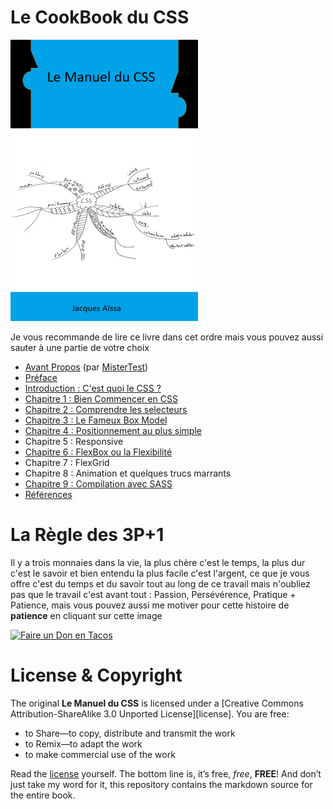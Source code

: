 # Le CookBook du CSS

<img src="images/cover.png" width="300">

Je vous recommande de lire ce livre dans cet ordre mais vous pouvez aussi sauter à une partie de votre choix

* [Avant Propos](https://github.com/nazimboudeffa/handbook-css/blob/main/forword.md) (par [MisterTest](https://github.com/mistertest))
* [Préface](https://github.com/nazimboudeffa/handbook-css/blob/main/preface.md)
* [Introduction : C'est quoi le CSS ?](https://github.com/nazimboudeffa/handbook-css/blob/main/intro.md)
* [Chapitre 1 : Bien Commencer en CSS](https://github.com/nazimboudeffa/handbook-css/blob/main/start.md)
* [Chapitre 2 : Comprendre les selecteurs](https://github.com/nazimboudeffa/handbook-css/blob/main/selectors.md)
* [Chapitre 3 : Le Fameux Box Model](https://github.com/nazimboudeffa/handbook-css/blob/main/boxmodel.md)
* [Chapitre 4 : Positionnement au plus simple](https://github.com/nazimboudeffa/handbook-css/blob/main/position.md)
* Chapitre 5 : Responsive 
* [Chapitre 6 : FlexBox ou la Flexibilité](https://github.com/nazimboudeffa/handbook-css/blob/main/flex.md)
* Chapitre 7 : FlexGrid
* Chapitre 8 : Animation et quelques trucs marrants
* [Chapitre 9 : Compilation avec SASS](https://github.com/nazimboudeffa/handbook-css/blob/main/sass.md)
* [Références](https://github.com/nazimboudeffa/handbook-css/blob/main/references.md)

# La Règle des 3P+1

Il y a trois monnaies dans la vie, la plus chère c'est le temps, la plus dur c'est le savoir et bien entendu la plus facile c'est l'argent, ce que je vous offre c'est du temps et du savoir tout au long de ce travail mais n'oubliez pas que le travail c'est avant tout : Passion, Persévérence, Pratique + Patience, mais vous pouvez aussi me motiver pour cette histoire de **patience** en cliquant sur cette image 

[![Faire un Don en Tacos](https://i.ibb.co/M2fjngP/index.jpg)](https://fr.tipeee.com/nazimboudeffa#reward-300065)

# License & Copyright

The original **Le Manuel du CSS** is licensed under a [Creative Commons Attribution-ShareAlike 3.0 Unported License][license]. You are free:

* to Share—to copy, distribute and transmit the work
* to Remix—to adapt the work
* to make commercial use of the work

Read the [license](https://creativecommons.org/licenses/by-sa/3.0/deed.fr) yourself. The bottom line is, it’s free, *free*, **FREE**! And don’t just take my word for it, this repository contains the markdown source for the entire book.
